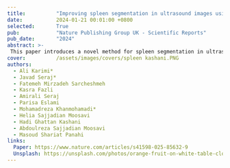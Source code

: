 ```yaml
---
title:          "Improving spleen segmentation in ultrasound images using a hybrid deep learning framework"
date:           2024-01-21 00:01:00 +0800
selected:       True
pub:            "Nature Publishing Group UK - Scientific Reports"
pub_date:       "2024"
abstract: >-
 This paper introduces a novel method for spleen segmentation in ultrasound images, using a two-phase training approach. In the first phase, the SegFormerB0 network is trained to provide an initial segmentation. In the second phase, the network is further refined using the Pix2Pix structure, which enhances attention to details and corrects any erroneous or additional segments in the output. This hybrid method effectively combines the strengths of both SegFormer and Pix2Pix to produce highly accurate segmentation results. We have assembled the Spleenex dataset, consisting of 450 ultrasound images of the spleen, which is the first dataset of its kind in this field. Our method has been validated on this dataset, and the experimental results show that it outperforms existing state-of-the-art models. Specifically, our approach achieved a mean Intersection over Union (mIoU) of 94.17% and a mean Dice (mDice) score of 96.82%, surpassing models such as Splenomegaly Segmentation Network (SSNet), U-Net, and Variational autoencoder based methods. The proposed method also achieved a Mean Percentage Length Error (MPLE) of 3.64%, further demonstrating its accuracy. Furthermore, the proposed method has demonstrated strong performance even in the presence of noise in ultrasound images, highlighting its practical applicability in clinical environments.
cover:          /assets/images/covers/spleen kashani.PNG
authors:
  - Ali Karimi*
  - Javad Seraj*
  - Fatemeh Mirzadeh Sarcheshmeh
  - Kasra Fazli
  - Amirali Seraj
  - Parisa Eslami
  - Mohamadreza Khanmohamadi*
  - Helia Sajjadian Moosavi
  - Hadi Ghattan Kashani
  - Abdoulreza Sajjadian Moosavi
  - Masoud Shariat Panahi
links:
  Paper: https://www.nature.com/articles/s41598-025-85632-9
  Unsplash: https://unsplash.com/photos/orange-fruit-on-white-table-cloth-ISX_imp8t1o
---
```

